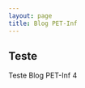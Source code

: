 ```yaml
---
layout: page
title: Blog PET-Inf
---
```


<div class="col-lg-12 text-center">
	<h2 class="section-heading text-uppercase">Teste</h2>
</div>

Teste Blog PET-Inf 4
